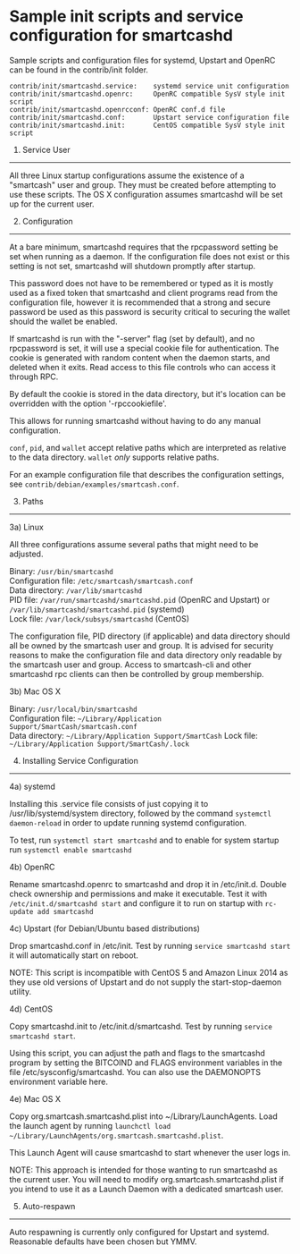 Sample init scripts and service configuration for smartcashd
==========================================================

Sample scripts and configuration files for systemd, Upstart and OpenRC
can be found in the contrib/init folder.

    contrib/init/smartcashd.service:    systemd service unit configuration
    contrib/init/smartcashd.openrc:     OpenRC compatible SysV style init script
    contrib/init/smartcashd.openrcconf: OpenRC conf.d file
    contrib/init/smartcashd.conf:       Upstart service configuration file
    contrib/init/smartcashd.init:       CentOS compatible SysV style init script

1. Service User
---------------------------------

All three Linux startup configurations assume the existence of a "smartcash" user
and group.  They must be created before attempting to use these scripts.
The OS X configuration assumes smartcashd will be set up for the current user.

2. Configuration
---------------------------------

At a bare minimum, smartcashd requires that the rpcpassword setting be set
when running as a daemon.  If the configuration file does not exist or this
setting is not set, smartcashd will shutdown promptly after startup.

This password does not have to be remembered or typed as it is mostly used
as a fixed token that smartcashd and client programs read from the configuration
file, however it is recommended that a strong and secure password be used
as this password is security critical to securing the wallet should the
wallet be enabled.

If smartcashd is run with the "-server" flag (set by default), and no rpcpassword is set,
it will use a special cookie file for authentication. The cookie is generated with random
content when the daemon starts, and deleted when it exits. Read access to this file
controls who can access it through RPC.

By default the cookie is stored in the data directory, but it's location can be overridden
with the option '-rpccookiefile'.

This allows for running smartcashd without having to do any manual configuration.

`conf`, `pid`, and `wallet` accept relative paths which are interpreted as
relative to the data directory. `wallet` *only* supports relative paths.

For an example configuration file that describes the configuration settings,
see `contrib/debian/examples/smartcash.conf`.

3. Paths
---------------------------------

3a) Linux

All three configurations assume several paths that might need to be adjusted.

Binary:              `/usr/bin/smartcashd`  
Configuration file:  `/etc/smartcash/smartcash.conf`  
Data directory:      `/var/lib/smartcashd`  
PID file:            `/var/run/smartcashd/smartcashd.pid` (OpenRC and Upstart) or `/var/lib/smartcashd/smartcashd.pid` (systemd)  
Lock file:           `/var/lock/subsys/smartcashd` (CentOS)  

The configuration file, PID directory (if applicable) and data directory
should all be owned by the smartcash user and group.  It is advised for security
reasons to make the configuration file and data directory only readable by the
smartcash user and group.  Access to smartcash-cli and other smartcashd rpc clients
can then be controlled by group membership.

3b) Mac OS X

Binary:              `/usr/local/bin/smartcashd`  
Configuration file:  `~/Library/Application Support/SmartCash/smartcash.conf`  
Data directory:      `~/Library/Application Support/SmartCash`
Lock file:           `~/Library/Application Support/SmartCash/.lock`

4. Installing Service Configuration
-----------------------------------

4a) systemd

Installing this .service file consists of just copying it to
/usr/lib/systemd/system directory, followed by the command
`systemctl daemon-reload` in order to update running systemd configuration.

To test, run `systemctl start smartcashd` and to enable for system startup run
`systemctl enable smartcashd`

4b) OpenRC

Rename smartcashd.openrc to smartcashd and drop it in /etc/init.d.  Double
check ownership and permissions and make it executable.  Test it with
`/etc/init.d/smartcashd start` and configure it to run on startup with
`rc-update add smartcashd`

4c) Upstart (for Debian/Ubuntu based distributions)

Drop smartcashd.conf in /etc/init.  Test by running `service smartcashd start`
it will automatically start on reboot.

NOTE: This script is incompatible with CentOS 5 and Amazon Linux 2014 as they
use old versions of Upstart and do not supply the start-stop-daemon utility.

4d) CentOS

Copy smartcashd.init to /etc/init.d/smartcashd. Test by running `service smartcashd start`.

Using this script, you can adjust the path and flags to the smartcashd program by
setting the BITCOIND and FLAGS environment variables in the file
/etc/sysconfig/smartcashd. You can also use the DAEMONOPTS environment variable here.

4e) Mac OS X

Copy org.smartcash.smartcashd.plist into ~/Library/LaunchAgents. Load the launch agent by
running `launchctl load ~/Library/LaunchAgents/org.smartcash.smartcashd.plist`.

This Launch Agent will cause smartcashd to start whenever the user logs in.

NOTE: This approach is intended for those wanting to run smartcashd as the current user.
You will need to modify org.smartcash.smartcashd.plist if you intend to use it as a
Launch Daemon with a dedicated smartcash user.

5. Auto-respawn
-----------------------------------

Auto respawning is currently only configured for Upstart and systemd.
Reasonable defaults have been chosen but YMMV.
